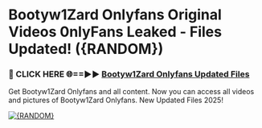 # Bootyw1Zard Onlyfans Original Videos 0nlyFans Leaked - Files Updated! ({RANDOM})

<h3>🔴 CLICK HERE 🌐==►► <a href="https://betterlinks.top/A2PfLJ" rel="nofollow">Bootyw1Zard Onlyfans Updated Files</a></h3>

Get Bootyw1Zard Onlyfans and all content. Now you can access all videos and pictures of Bootyw1Zard Onlyfans. New Updated Files 2025!

[![{RANDOM}](https://i.imgur.com/ppqm5kG.gif)](https://betterlinks.top/A2PfLJ)